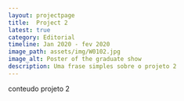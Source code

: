 ```yaml
---
layout: projectpage
title:  Project 2
latest: true
category: Editorial
timeline: Jan 2020 - fev 2020
image_path: assets/img/W0102.jpg
image_alt: Poster of the graduate show
description: Uma frase simples sobre o projeto 2
---
```


conteudo projeto 2